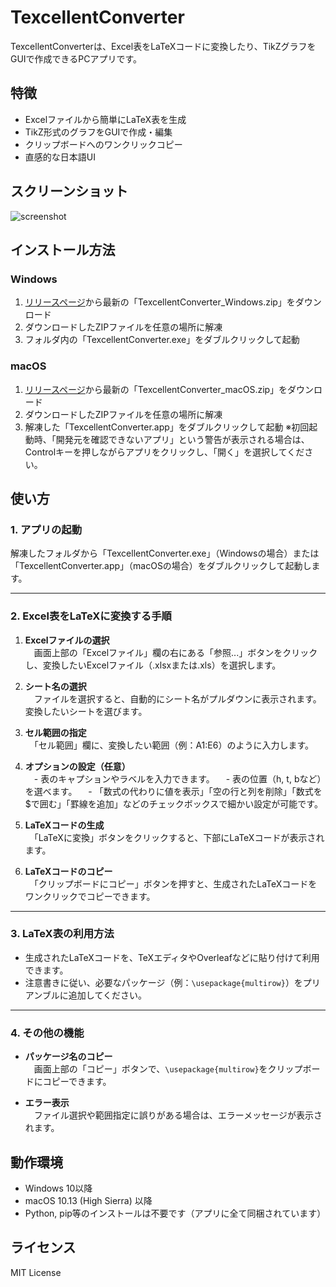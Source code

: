 # TexcellentConverter

TexcellentConverterは、Excel表をLaTeXコードに変換したり、TikZグラフをGUIで作成できるPCアプリです。

## 特徴
- Excelファイルから簡単にLaTeX表を生成
- TikZ形式のグラフをGUIで作成・編集
- クリップボードへのワンクリックコピー
- 直感的な日本語UI

## スクリーンショット
![screenshot](screenshots/sample.png)

## インストール方法

### Windows
1. [リリースページ](https://github.com/yourusername/TexcellentConverter/releases)から最新の「TexcellentConverter_Windows.zip」をダウンロード
2. ダウンロードしたZIPファイルを任意の場所に解凍
3. フォルダ内の「TexcellentConverter.exe」をダブルクリックして起動

### macOS
1. [リリースページ](https://github.com/yourusername/TexcellentConverter/releases)から最新の「TexcellentConverter_macOS.zip」をダウンロード
2. ダウンロードしたZIPファイルを任意の場所に解凍
3. 解凍した「TexcellentConverter.app」をダブルクリックして起動
   ※初回起動時、「開発元を確認できないアプリ」という警告が表示される場合は、Controlキーを押しながらアプリをクリックし、「開く」を選択してください。

## 使い方

### 1. アプリの起動
解凍したフォルダから「TexcellentConverter.exe」（Windowsの場合）または「TexcellentConverter.app」（macOSの場合）をダブルクリックして起動します。

---

### 2. Excel表をLaTeXに変換する手順

1. **Excelファイルの選択**  
　画面上部の「Excelファイル」欄の右にある「参照...」ボタンをクリックし、変換したいExcelファイル（.xlsxまたは.xls）を選択します。

2. **シート名の選択**  
　ファイルを選択すると、自動的にシート名がプルダウンに表示されます。変換したいシートを選びます。

3. **セル範囲の指定**  
　「セル範囲」欄に、変換したい範囲（例：A1:E6）のように入力します。

4. **オプションの設定（任意）**  
　- 表のキャプションやラベルを入力できます。
　- 表の位置（h, t, bなど）を選べます。
　- 「数式の代わりに値を表示」「空の行と列を削除」「数式を$で囲む」「罫線を追加」などのチェックボックスで細かい設定が可能です。

5. **LaTeXコードの生成**  
　「LaTeXに変換」ボタンをクリックすると、下部にLaTeXコードが表示されます。

6. **LaTeXコードのコピー**  
　「クリップボードにコピー」ボタンを押すと、生成されたLaTeXコードをワンクリックでコピーできます。

---

### 3. LaTeX表の利用方法

- 生成されたLaTeXコードを、TeXエディタやOverleafなどに貼り付けて利用できます。
- 注意書きに従い、必要なパッケージ（例：`\usepackage{multirow}`）をプリアンブルに追加してください。

---

### 4. その他の機能

- **パッケージ名のコピー**  
　画面上部の「コピー」ボタンで、`\usepackage{multirow}`をクリップボードにコピーできます。

- **エラー表示**  
　ファイル選択や範囲指定に誤りがある場合は、エラーメッセージが表示されます。

## 動作環境
- Windows 10以降
- macOS 10.13 (High Sierra) 以降
- Python, pip等のインストールは不要です（アプリに全て同梱されています）

## ライセンス
MIT License


